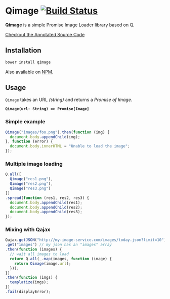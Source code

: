 Qimage [![Build Status](https://travis-ci.org/gre/qimage.png?branch=master)](https://travis-ci.org/gre/qimage)
===

**Qimage** is a simple Promise Image Loader library based on Q.

[Checkout the Annotated Source Code](http://greweb.me/qimage/docs/qimage.html)

Installation
---

```sh
bower install qimage
```

Also available on [NPM](https://npmjs.org/package/qimage).

Usage
---

`Qimage` takes an URL *(string)* and returns a *Promise of Image*.

**`Qimage(url: String) => Promise[Image]`**

### Simple example

```javascript
Qimage("images/foo.png").then(function (img) {
  document.body.appendChild(img);
}, function (error) {
  document.body.innerHTML = "Unable to load the image";
});
```

### Multiple image loading

```javascript
Q.all([
  Qimage("res1.png"),
  Qimage("res2.png"),
  Qimage("res3.png")
])
.spread(function (res1, res2, res3) {
  document.body.appendChild(res1);
  document.body.appendChild(res2);
  document.body.appendChild(res3);
});
```

### Mixing with Qajax

```javascript
Qajax.getJSON("http://my-image-service.com/images/today.json?limit=10")
.get("images") // my json has an "images" array
.then(function (images) {
  // wait all images to load
  return Q.all(_.map(images, function (image) {
    return Qimage(image.url);
  }));
})
.then(function (imgs) {
  templatize(imgs);
})
.fail(displayError);
```
